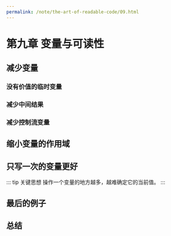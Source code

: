 ```yaml
---
permalink: /note/the-art-of-readable-code/09.html
---
```


# 第九章 变量与可读性

## 减少变量

### 没有价值的临时变量

### 减少中间结果

### 减少控制流变量

## 缩小变量的作用域

## 只写一次的变量更好

::: tip 关键思想
操作一个变量的地方越多，越难确定它的当前值。
:::

## 最后的例子

## 总结
